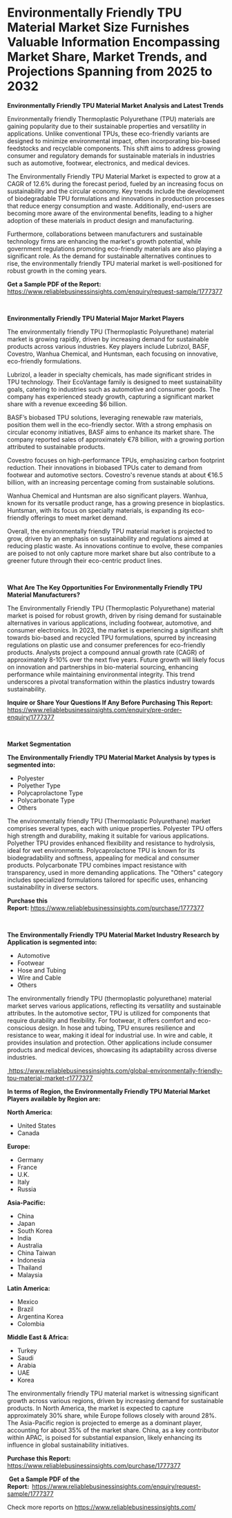 <p><h1>Environmentally Friendly TPU Material Market Size Furnishes Valuable Information Encompassing Market Share, Market Trends, and Projections Spanning from 2025 to 2032</h1></p><p><strong>Environmentally Friendly TPU Material Market Analysis and Latest Trends</strong></p>
<p><p>Environmentally friendly Thermoplastic Polyurethane (TPU) materials are gaining popularity due to their sustainable properties and versatility in applications. Unlike conventional TPUs, these eco-friendly variants are designed to minimize environmental impact, often incorporating bio-based feedstocks and recyclable components. This shift aims to address growing consumer and regulatory demands for sustainable materials in industries such as automotive, footwear, electronics, and medical devices.</p><p>The Environmentally Friendly TPU Material Market is expected to grow at a CAGR of 12.6% during the forecast period, fueled by an increasing focus on sustainability and the circular economy. Key trends include the development of biodegradable TPU formulations and innovations in production processes that reduce energy consumption and waste. Additionally, end-users are becoming more aware of the environmental benefits, leading to a higher adoption of these materials in product design and manufacturing.</p><p>Furthermore, collaborations between manufacturers and sustainable technology firms are enhancing the market's growth potential, while government regulations promoting eco-friendly materials are also playing a significant role. As the demand for sustainable alternatives continues to rise, the environmentally friendly TPU material market is well-positioned for robust growth in the coming years.</p></p>
<p><strong>Get a Sample PDF of the Report:&nbsp;</strong> <a href="https://www.reliablebusinessinsights.com/enquiry/request-sample/1777377?utm_campaign=2289&utm_medium=2&utm_source=Github&utm_content=ia&utm_term=28022025&utm_id=environmentally-friendly-tpu-material">https://www.reliablebusinessinsights.com/enquiry/request-sample/1777377</a></p>
<p>&nbsp;</p>
<p><strong>Environmentally Friendly TPU Material Major Market Players</strong></p>
<p><p>The environmentally friendly TPU (Thermoplastic Polyurethane) material market is growing rapidly, driven by increasing demand for sustainable products across various industries. Key players include Lubrizol, BASF, Covestro, Wanhua Chemical, and Huntsman, each focusing on innovative, eco-friendly formulations.</p><p>Lubrizol, a leader in specialty chemicals, has made significant strides in TPU technology. Their EcoVantage family is designed to meet sustainability goals, catering to industries such as automotive and consumer goods. The company has experienced steady growth, capturing a significant market share with a revenue exceeding $6 billion.</p><p>BASF’s biobased TPU solutions, leveraging renewable raw materials, position them well in the eco-friendly sector. With a strong emphasis on circular economy initiatives, BASF aims to enhance its market share. The company reported sales of approximately €78 billion, with a growing portion attributed to sustainable products.</p><p>Covestro focuses on high-performance TPUs, emphasizing carbon footprint reduction. Their innovations in biobased TPUs cater to demand from footwear and automotive sectors. Covestro's revenue stands at about €16.5 billion, with an increasing percentage coming from sustainable solutions.</p><p>Wanhua Chemical and Huntsman are also significant players. Wanhua, known for its versatile product range, has a growing presence in bioplastics. Huntsman, with its focus on specialty materials, is expanding its eco-friendly offerings to meet market demand.</p><p>Overall, the environmentally friendly TPU material market is projected to grow, driven by an emphasis on sustainability and regulations aimed at reducing plastic waste. As innovations continue to evolve, these companies are poised to not only capture more market share but also contribute to a greener future through their eco-centric product lines.</p></p>
<p>&nbsp;</p>
<p><strong>What Are The Key Opportunities For Environmentally Friendly TPU Material Manufacturers?</strong></p>
<p><p>The Environmentally Friendly TPU (Thermoplastic Polyurethane) material market is poised for robust growth, driven by rising demand for sustainable alternatives in various applications, including footwear, automotive, and consumer electronics. In 2023, the market is experiencing a significant shift towards bio-based and recycled TPU formulations, spurred by increasing regulations on plastic use and consumer preferences for eco-friendly products. Analysts project a compound annual growth rate (CAGR) of approximately 8-10% over the next five years. Future growth will likely focus on innovation and partnerships in bio-material sourcing, enhancing performance while maintaining environmental integrity. This trend underscores a pivotal transformation within the plastics industry towards sustainability.</p></p>
<p><strong>Inquire or Share Your Questions If Any Before Purchasing This Report:</strong> <a href="https://www.reliablebusinessinsights.com/enquiry/pre-order-enquiry/1777377?utm_campaign=2289&utm_medium=2&utm_source=Github&utm_content=ia&utm_term=28022025&utm_id=environmentally-friendly-tpu-material">https://www.reliablebusinessinsights.com/enquiry/pre-order-enquiry/1777377</a></p>
<p>&nbsp;</p>
<p><strong>Market Segmentation</strong></p>
<p><strong>The Environmentally Friendly TPU Material Market Analysis by types is segmented into:</strong></p>
<p><ul><li>Polyester</li><li>Polyether Type</li><li>Polycaprolactone Type</li><li>Polycarbonate Type</li><li>Others</li></ul></p>
<p><p>The environmentally friendly TPU (Thermoplastic Polyurethane) market comprises several types, each with unique properties. Polyester TPU offers high strength and durability, making it suitable for various applications. Polyether TPU provides enhanced flexibility and resistance to hydrolysis, ideal for wet environments. Polycaprolactone TPU is known for its biodegradability and softness, appealing for medical and consumer products. Polycarbonate TPU combines impact resistance with transparency, used in more demanding applications. The "Others" category includes specialized formulations tailored for specific uses, enhancing sustainability in diverse sectors.</p></p>
<p><strong>Purchase this Report:&nbsp;</strong><a href="https://www.reliablebusinessinsights.com/purchase/1777377?utm_campaign=2289&utm_medium=2&utm_source=Github&utm_content=ia&utm_term=28022025&utm_id=environmentally-friendly-tpu-material">https://www.reliablebusinessinsights.com/purchase/1777377</a></p>
<p>&nbsp;</p>
<p><strong>The Environmentally Friendly TPU Material Market Industry Research by Application is segmented into:</strong></p>
<p><ul><li>Automotive</li><li>Footwear</li><li>Hose and Tubing</li><li>Wire and Cable</li><li>Others</li></ul></p>
<p><p>The environmentally friendly TPU (thermoplastic polyurethane) material market serves various applications, reflecting its versatility and sustainable attributes. In the automotive sector, TPU is utilized for components that require durability and flexibility. For footwear, it offers comfort and eco-conscious design. In hose and tubing, TPU ensures resilience and resistance to wear, making it ideal for industrial use. In wire and cable, it provides insulation and protection. Other applications include consumer products and medical devices, showcasing its adaptability across diverse industries.</p></p>
<p><a href="https://www.reliablebusinessinsights.com/global-environmentally-friendly-tpu-material-market-r1777377?utm_campaign=2289&utm_medium=2&utm_source=Github&utm_content=ia&utm_term=28022025&utm_id=environmentally-friendly-tpu-material">&nbsp;https://www.reliablebusinessinsights.com/global-environmentally-friendly-tpu-material-market-r1777377</a></p>
<p><strong>In terms of Region, the Environmentally Friendly TPU Material Market Players available by Region are:</strong></p>
<p>
    <p> <strong> North America: </strong>
        <ul>
            <li>United States</li>
            <li>Canada</li>
        </ul>
        </p> 
    <p> <strong> Europe: </strong>
        <ul>
            <li>Germany</li>
            <li>France</li>
            <li>U.K.</li>
            <li>Italy</li>
            <li>Russia</li>
        </ul>
        </p> 
    <p> <strong> Asia-Pacific: </strong>
        <ul>
            <li>China</li>
            <li>Japan</li>
            <li>South Korea</li>
            <li>India</li>
            <li>Australia</li>
            <li>China Taiwan</li>
            <li>Indonesia</li>
            <li>Thailand</li>
            <li>Malaysia</li>
        </ul>
        </p> 
    <p> <strong> Latin America: </strong>
        <ul>
            <li>Mexico</li>
            <li>Brazil</li>
            <li>Argentina Korea</li>
            <li>Colombia</li>
        </ul>
        </p> 
    <p> <strong> Middle East & Africa: </strong>
        <ul>
            <li>Turkey</li>
            <li>Saudi</li>
            <li>Arabia</li>
            <li>UAE</li>
            <li>Korea</li>
        </ul>
    </p>
    </p>
<p><p>The environmentally friendly TPU material market is witnessing significant growth across various regions, driven by increasing demand for sustainable products. In North America, the market is expected to capture approximately 30% share, while Europe follows closely with around 28%. The Asia-Pacific region is projected to emerge as a dominant player, accounting for about 35% of the market share. China, as a key contributor within APAC, is poised for substantial expansion, likely enhancing its influence in global sustainability initiatives.</p></p>
<p><strong>Purchase this Report: </strong><a href="https://www.reliablebusinessinsights.com/purchase/1777377?utm_campaign=2289&utm_medium=2&utm_source=Github&utm_content=ia&utm_term=28022025&utm_id=environmentally-friendly-tpu-material">https://www.reliablebusinessinsights.com/purchase/1777377</a></p>
<p>&nbsp;<strong>Get a Sample PDF of the Report:&nbsp;&nbsp;</strong><a href="https://www.reliablebusinessinsights.com/enquiry/request-sample/1777377?utm_campaign=2289&utm_medium=2&utm_source=Github&utm_content=ia&utm_term=28022025&utm_id=environmentally-friendly-tpu-material">https://www.reliablebusinessinsights.com/enquiry/request-sample/1777377</a></p>
<p><strong></strong></p>
<p>Check more reports on <a href="https://www.reliablebusinessinsights.com/?utm_campaign=2289&utm_medium=2&utm_source=Github&utm_content=ia&utm_term=28022025&utm_id=environmentally-friendly-tpu-material">https://www.reliablebusinessinsights.com/</a></p>